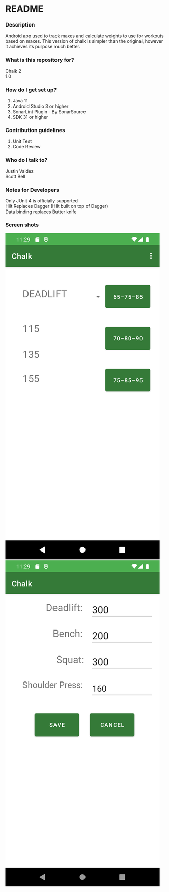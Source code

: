 # README #

### Description ###
Android app used to track maxes and calculate weights to use for workouts based on maxes. 
This version of chalk is simpler than the original, however it achieves its purpose much better.

### What is this repository for? ###
Chalk 2  
1.0

### How do I get set up? ###
1) Java 11
2) Android Studio 3 or higher
3) SonarLint Plugin - By SonarSource
4) SDK 31 or higher

### Contribution guidelines ###
1) Unit Test
2) Code Review

### Who do I talk to? ###
Justin Valdez  
Scott Bell  

### Notes for Developers ###
Only JUnit 4 is officially supported  
Hilt Replaces Dagger (Hilt built on top of Dagger)  
Data binding replaces Butter knife  


### Screen shots ###
![Main Screen](images/chalk2_main_screen.png?raw=true "Main Screen")
![Update Maxes Screen](images/chalk2_update_maxes_screen.png?raw=true "Update Maxes Screen")